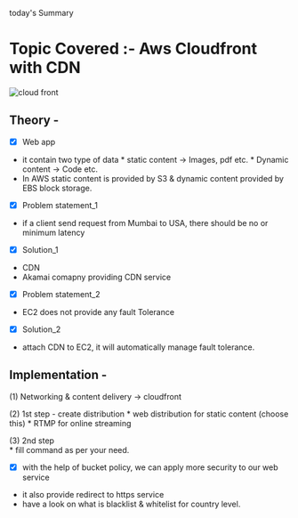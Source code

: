 today's Summary

# Topic Covered :- Aws Cloudfront with CDN
![cloud front](https://user-images.githubusercontent.com/49730521/84362228-875df480-abea-11ea-897b-bebe56652f1c.png)

 ##  Theory -

- [x] Web app 
-  it contain two type of data
        * static content  -> Images, pdf etc. 
        *   Dynamic content -> Code etc.
 - In AWS static content is provided by S3 & dynamic content provided by EBS block  storage.
- [x] Problem statement_1  
- if  a client send request from Mumbai to USA, there should be no or minimum latency 
- [x] Solution_1
-   CDN 
- Akamai comapny providing CDN service
- [x] Problem statement_2
- EC2 does not provide any fault Tolerance 
- [x] Solution_2
- attach CDN to EC2, it will automatically manage fault tolerance.

## Implementation -

(1) Networking & content delivery  -> cloudfront 

(2)  1st step - create distribution 
     *  web distribution for static content (choose this)
     * RTMP for online streaming 
     
(3) 2nd step   
      * fill command as per your need.
      
- [x] with the help of bucket policy, we can apply more security to our web service 
- it also provide redirect to https service 
- have a look on what is blacklist & whitelist for country level.
     
